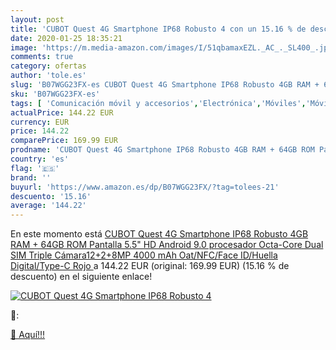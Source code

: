 ```yaml
---
layout: post
title: 'CUBOT Quest 4G Smartphone IP68 Robusto 4 con un 15.16 % de descuento'
date: 2020-01-25 18:35:21
image: 'https://m.media-amazon.com/images/I/51qbamaxEZL._AC_._SL400_.jpg'
comments: true
category: ofertas
author: 'tole.es'
slug: 'B07WGG23FX-es CUBOT Quest 4G Smartphone IP68 Robusto 4GB RAM + 64GB ROM...'
sku: 'B07WGG23FX-es'
tags: [ 'Comunicación móvil y accesorios','Electrónica','Móviles','Móviles y smartphones libres','Smartwatches','Tecnología para vestir','android', ]
actualPrice: 144.22 EUR
currency: EUR
price: 144.22
comparePrice: 169.99 EUR
prodname: 'CUBOT Quest 4G Smartphone IP68 Robusto 4GB RAM + 64GB ROM Pantalla 5.5" HD Android 9.0 procesador Octa-Core Dual SIM Triple Cámara12+2+8MP 4000 mAh Oat/NFC/Face ID/Huella Digital/Type-C Rojo '
country: 'es'
flag: '🇪🇸'
brand: ''
buyurl: 'https://www.amazon.es/dp/B07WGG23FX/?tag=tolees-21'
descuento: '15.16'
average: '144.22'
---
```


En este momento está [CUBOT Quest 4G Smartphone IP68 Robusto 4GB RAM + 64GB ROM Pantalla 5.5" HD Android 9.0 procesador Octa-Core Dual SIM Triple Cámara12+2+8MP 4000 mAh Oat/NFC/Face ID/Huella Digital/Type-C Rojo ](https://www.amazon.es/dp/B07WGG23FX/?tag=tolees-21) a 144.22 EUR (original: 169.99 EUR) (15.16 %  de descuento) en el siguiente enlace!

[![CUBOT Quest 4G Smartphone IP68 Robusto 4](https://m.media-amazon.com/images/I/51qbamaxEZL._AC_._SL400_.jpg)](https://www.amazon.es/dp/B07WGG23FX/?tag=tolees-21)

🔎:


[🛒 Aquí!!!](https://www.amazon.es/dp/B07WGG23FX/?tag=tolees-21)
